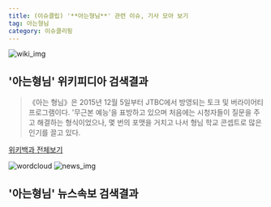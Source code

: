 ```yaml
---
title: (이슈클립) '**아는형님**' 관련 이슈, 기사 모아 보기
tag: 아는형님
category: 이슈클리핑
---
```

![wiki_img](https://user-images.githubusercontent.com/42597476/44503234-41136a80-a6d0-11e8-9071-6fc6418eafe4.png)
## **'**아는형님**'** 위키피디아 검색결과
>《아는 형님》은 2015년 12월 5일부터 JTBC에서 방영되는 토크 및 버라이어티 프로그램이다. '무근본 예능'을 표방하고 있으며 처음에는 시청자들이 질문을 주고 해결하는 형식이었으나, 몇 번의 포맷을 거치고 나서 형님 학교 콘셉트로 많은 인기를 끌고 있다.

<a href="https://ko.wikipedia.org/wiki/아는형님" target="_blank">위키백과 전체보기</a>

![wordcloud](https://s3.ap-northeast-2.amazonaws.com/lyrics101-wordcloud/2018-09-16-1537073114.png)
![news_img](https://user-images.githubusercontent.com/42597476/44507050-1206f400-a6e4-11e8-8d98-7ffbfebb353f.png)
## **'**아는형님**'** 뉴스속보 검색결과

